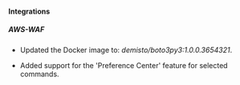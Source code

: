 
#### Integrations

##### AWS-WAF
- Updated the Docker image to: *demisto/boto3py3:1.0.0.3654321*.

- Added support for the 'Preference Center' feature for selected commands.
